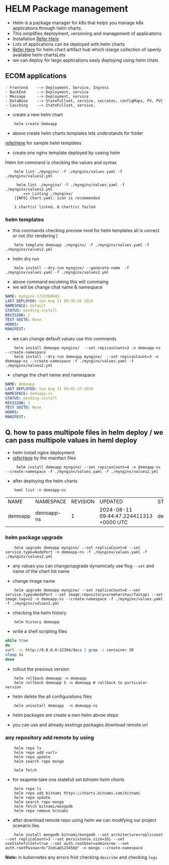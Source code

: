 # HELM Package management 

* Helm is a package manager for k8s that helps you manage k8s applications through helm charts.
* This simplifies deployment, versioning and management of applications
* Installation [Refer Here](https://helm.sh/docs/intro/install/)
* Lots of applications can be deployed with helm charts
*  [Refer Here](https://artifacthub.io/) for helm chart artifact hub which islarge collection of openly available helm chartsLets 
*  we can deploy for large applications easly deploying using helm chats 
## ECOM applications 
    - Frontend    --> Deployment, Service, Ingress
    - BackEnd     --> Deployment, service
    - Message     --> Deployment, service
    - DataBase    --> StateFullset, service, secrates, configMaps, PV, PVC
    - Casching    --> StateFullset, service,

*  create a new helm chart

```
    helm create demoapp
```
* above create helm charts templates lets understands for folder 
  
[referHere](https://github.com/dhille98/k8s29b/tree/main/helm/demoapp) for sample helm templates 


* create one nginx template deployed by useing helm 

Helm lint command is checking the values and syntax

```
    helm lint ./mynginx/ -f ./mynginx/values.yaml -f ./mynginx/values2.yml
```

```
     helm lint ./mynginx/ -f ./mynginx/values.yaml -f ./mynginx/values2.yml
        ==> Linting ./mynginx/
    [INFO] Chart.yaml: icon is recommended

    1 chart(s) linted, 0 chart(s) failed
```
### helm templates 

* this commands checking preview mod for helm templates all is correct or not (for rendering )
```
    helm template demoapp ./mynginx/ -f ./mynginx/values.yaml -f ./mynginx/values2.yml
```
* helm  dry run 
```
    helm install --dry-run mynginx/ --generate-name  -f ./mynginx/values.yaml -f ./mynginx/values2.yml
```
* abvoe command excuteing this will commaing 
* we will be change chat name & namespace 
```yaml
NAME: mynginx-1723368945
LAST DEPLOYED: Sun Aug 11 09:35:45 2024
NAMESPACE: default
STATUS: pending-install
REVISION: 1
TEST SUITE: None
HOOKS:
MANIFEST:
```
* we can change default values use this commands 
```
	helm install demoapp mynginx/  --set repicasCount=3 -n demoapp-ns --create-namespace
    helm install --dry-run demoapp mynginx/  --set repicasCount=3 -n demoapp-ns --create-namespace -f ./mynginx/values.yaml -f ./mynginx/values2.yml
```
* change the chart name and namespace 
```yaml
NAME: demoapp
LAST DEPLOYED: Sun Aug 11 09:41:15 2024
NAMESPACE: demoapp-ns
STATUS: pending-install
REVISION: 1
TEST SUITE: None
HOOKS:
MANIFEST:
```
## Q. how to pass multipole files in helm deploy / we can pass multipole values in heml deploy

* helm install nginx deployment 
* [referHere](https://github.com/dhille98/k8s29b/tree/main/helm/mynginx-code-for-testing-k8sb28) by the mainfact files 
```
     helm install demoapp mynginx/ --set repicasCount=4 -n demoapp-ns --create-namespace -f ./mynginx/values.yaml -f ./mynginx/values2.yml
```
* after deploying the helm charts 

```
    heml list -n demoapp-ns
```
|         |                |             |                                           |          |                     |
|-------- |--------------- |------------ | ----------------------------------------- | -------- |-------------------- |
|   NAME  |  NAMESPACE     |  REVISION   |    UPDATED                                |  STATUS  |       CHART         | APP VERSION
|demoapp  | demoapp-ns     | 1           |    2024-08-11 09:44:47.224411313 +0000 UTC| deployed |       mynginx-0.1.0 | 1.16.0

### helm package upgrade 
```
	helm upgrade demoapp mynginx/ --set replicaCount=6 --set service.type=NodePort -n demoapp-ns -f ./mynginx/values.yaml -f ./mynginx/values2.yml
```
* any values you can change/upgrade  dynamically use flog `--set` and name of the chart list name

* change image name 
  
```
    helm upgrade demoapp mynginx/ --set replicaCount=8 --set service.type=NodePort --set image.repository=sreeharshav/fastapi --set image.tag=v2 -n demoapp-ns --create-namespace -f ./mynginx/values.yaml -f ./mynginx/values2.yml
```

* checking the helm history 
```
    helm history demoapp
```
* write a shell scripting files 
```sh
while true
do
curl -sL http://0.0.0.0:32394/docs | grep -i container ID
sleep 1s
done 
```
* rollout the previous version
```
    helm rollback demoapp -n demoapp
    helm rollback demoapp 5 -n demoapp # rollback to particalar version 
``` 
* helm delete the all configurations files 
```
    helm uninstall demoapp  -n demoapp-ns
```
* helm packages are create a own helm abvoe steps 

* you can use and already exstings packages download remote url 

### any repository add remote by using
``` 
	helm repo ls
	helm repo add <url>
	helm repo update 
	helm search repo mongo 

	helm fetch 
```
* for exapmle take one statefull set *bitnami helm charts*
```
    helm repo ls
    helm repo add bitnami https://charts.bitnami.com/bitnami
    helm repo update 
    helm search repo mongo
    helm fetch bitnami/mongodb
    helm repo remove bitnami 
```
* after download remote repo using helm we can modifying our project scenario like.
```
    helm install mongodb bitnami/mongodb --set architecture=replicaset --set replicaCount=3 --set persistence.size=2Gi --set useStatefulSet=true --set auth.rootUser=adminsree --set auth.rootPassword="India@123456@" -n mongo --create-namespace
```
**Note:**  in kubernetes any errors frist checking `describe` and checking `logs`
